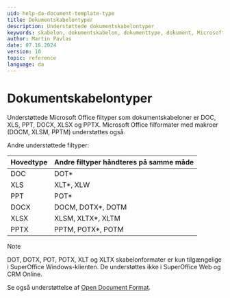 ```yaml
---
uid: help-da-document-template-type
title: Dokumentskabelontyper
description: Understøttede dokumentskabelontyper
keywords: skabelon, dokumentskabelon, dokumenttype, dokument, Microsoft Office, Microsoft 365, DOC, DOCX, XLS, XLSX, PPT, PPTX
author: Martin Pavlas
date: 07.16.2024
version: 10
topic: reference
language: da
---
```


# Dokumentskabelontyper

Understøttede Microsoft Office filtyper som dokumentskabeloner er DOC, XLS, PPT, DOCX, XLSX og PPTX. Microsoft Office filformater med makroer (DOCM, XLSM, PPTM) understøttes også.

Andre understøttede filtyper:

| Hovedtype | Andre filtyper håndteres på samme måde |
| ---|---|
| DOC | DOT* |
| XLS | XLT*, XLW |
| PPT | POT* |
| DOCX | DOCM, DOTX*, DOTM |
| XLSX | XLSM, XLTX*, XLTM |
| PPTX | PPTM, POTX*, POTM |

> [!NOTE]
> DOT, DOTX, POT, POTX, XLT og XLTX skabelonformater er kun tilgængelige i SuperOffice Windows-klienten. De understøttes ikke i SuperOffice Web og CRM Online.

Se også understøttelse af [Open Document Format][1].

<!-- Referenced links -->
[1]: ../../odf.md
